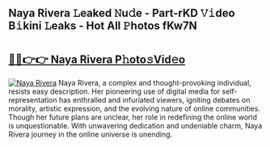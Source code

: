 ## Naya Rivera 𝙻eaked 𝙽u𝚍e - Part-rKD 𝚅𝚒deo B𝚒kini 𝙻eaks - Hot All 𝙿hotos fKw7N

# <h2><a href="http://ld1i6t.urlbe.top/?page=Naya+Rivera">🔗🔗👉👉 Naya Rivera P𝚑oto𝚜Vid𝚎o</a></h2>

[![Naya Rivera](https://i.imgur.com/eBuTRDB.gif)](http://ld1i6t.urlbe.top/?page=Naya+Rivera)
Naya Rivera, a complex and thought-provoking individual, resists easy description. Her pioneering use of digital media for self-representation has enthralled and infuriated viewers, igniting debates on morality, artistic expression, and the evolving nature of online communities. Though her future plans are unclear, her role in redefining the online world is unquestionable. With unwavering dedication and undeniable charm, Naya Rivera journey in the online universe is unending.
